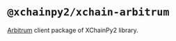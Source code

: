 # `@xchainpy2/xchain-arbitrum`

[Arbitrum](https://arbitrum.io/) client package of XChainPy2 library.
